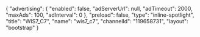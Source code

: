 {
    "advertising": {
        "enabled": false,
        "adServerUrl": null,
        "adTimeout": 2000,
        "maxAds": 100,
        "adInterval": 0
    },
    "preload": false,
    "type": "inline-spotlight",
    "title": "WIS7_C7",
    "name": "wis7_c7",
    "channelId": "119658731",
    "layout": "bootstrap"
}